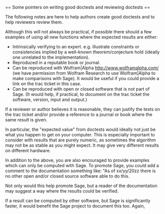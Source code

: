 == Some pointers on writing good doctests and reviewing doctests ==

The following notes are here to help authors create good doctests and to help reviewers review them. 

Although this will not always be practical, if possible there should a few examples of using all new functions where the expected results are either:

 * Intrinsically verifying to an expert. e.g. illustrate constraints or consistencies implied by a well-known theorem/conjecture hold (ideally one unrelated to the implementation). 
 * Reproduced in a reputable book or journal.
 * Can be reproduced with Wolfram|Alpha http://www.wolframalpha.com/ (we have permission from Wolfram Research to use Wolfram|Alpha to make comparisons with Sage). It would be useful if you could provide a link on the trac ticket in this case.
 * Can be reproduced with open or closed software that is not part of Sage. (It would help, if practical, to document on the trac ticket the software, version, input and output.) 

If a reviewer or author believes it is reasonable, they can justify the tests on the trac ticket and/or provide a reference to a journal or book where the same result is given.

In particular, the "expected value" from doctests would ideally not just be what you happen to get on your computer. This is especially important to consider with results that are purely numeric, as sometimes the algorithm may not be as stable as you might expect. It may give very different results on different hardware.

In addition to the above, you are also encouraged to provide examples which can only be computed with Sage. To promote Sage, you could add a comment to the documentation something like: "As of xx/yy/20zz there is no other open and/or closed source software able to do this.

Not only would this help promote Sage, but a reader of the documentation may suggest a way where the results could be verified.

If a result can be computed by other software, but Sage is significantly faster, it would benefit the Sage project to document this too. Again, 
